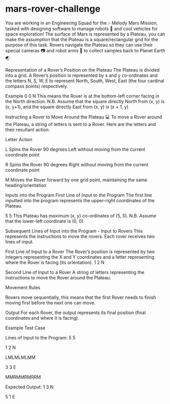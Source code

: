 # mars-rover-challenge
You are working in an Engineering Squad for the 🎶 Melody Mars Mission, tasked with designing software to manage robots 🤖 and cool vehicles for space exploration!
The surface of Mars is represented by a Plateau, you can make the assumption that the
Plateau is a square/rectangular grid for the purpose of this task.
Rovers navigate the Plateau so they can use their special cameras 📷 and robot arms
🦾 to collect samples back to Planet Earth 🌏

Representation of a Rover’s Position on the Plateau
The Plateau is divided into a grid. A Rover’s position is represented by x and y
co-ordinates and the letters N, S, W, E to represent North, South, West, East (the four
cardinal compass points) respectively.

Example
0 0 N
This means the Rover is at the bottom-left corner facing in the North direction.
N.B. Assume that the square directly North from (x, y) is (x, y+1), and the square directly
East from (x, y) is (x + 1, y)

Instructing a Rover to Move Around the Plateau
💻 To move a Rover around the Plateau, a string of letters is sent to a Rover.
Here are the letters and their resultant action:

Letter Action

L Spins the Rover 90 degrees Left without
moving from the current coordinate point

R Spins the Rover 90 degrees Right
without moving from the current
coordinate point

M Moves the Rover forward by one grid
point, maintaining the same
heading/orientation

Inputs into the Program
First Line of Input to the Program
The first line inputted into the program represents the upper-right coordinates of the
Plateau.

5 5
This Plateau has maximum (x, y) co-ordinates of (5, 5).
N.B. Assume that the lower-left coordinate is (0, 0).

Subsequent Lines of Input into the Program - Input to Rovers
This represents the instructions to move the rovers.
Each rover receives two lines of input.

First Line of Input to a Rover
The Rover’s position is represented by two integers representing the X and Y
coordinates and a letter representing where the Rover is facing (its orientation).
1 2 N

Second Line of Input to a Rover
A string of letters representing the instructions to move the Rover around the Plateau.

Movement Rules

Rovers move sequentially, this means that the first Rover needs to finish moving first
before the next one can move.

Output
For each Rover, the output represents its final position (final coordinates and where it is
facing).

Example Test Case

Lines of Input to the Program:
5 5

1 2 N

LMLMLMLMM

3 3 E

MMRMMRMRRM

Expected Output:
1 3 N

5 1 E
